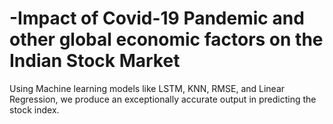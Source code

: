 # -Impact of Covid-19 Pandemic and other global economic factors on the Indian Stock Market

Using Machine learning models like LSTM, KNN, RMSE, and Linear Regression, we produce an exceptionally accurate output in predicting the stock index.

